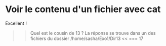 # Voir le contenu d'un fichier avec cat

Excellent !

>> Quel est le cousin de 13 ? La réponse se trouve dans un des fichiers du dossier /home/sasha/Exo1/Dir13 <<
=== 17



